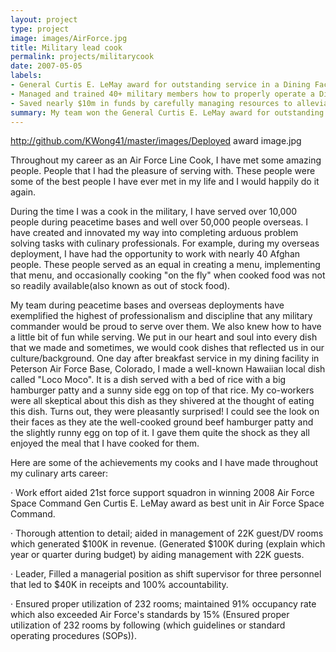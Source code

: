 ```yaml
---
layout: project
type: project
image: images/AirForce.jpg
title: Military lead cook
permalink: projects/militarycook
date: 2007-05-05
labels:
- General Curtis E. LeMay award for outstanding service in a Dining Facility
- Managed and trained 40+ military members how to properly operate a Dining Facility
- Saved nearly $10m in funds by carefully managing resources to alleviate waste
summary: My team won the General Curtis E. LeMay award for outstanding service in a Dining Facility.
---
```


http://github.com/KWong41/master/images/Deployed award image.jpg

Throughout my career as an Air Force Line Cook, I have met some amazing people.  People that I had the pleasure of serving with.  These people were some of the best people I have ever met in my life and I would happily do it again. 

During the time I was a cook in the military, I have served over 10,000 people during peacetime bases and well over 50,000 people overseas.  I have created and innovated my way into completing arduous problem solving tasks with culinary professionals.  For example, during my overseas deployment, I have had the opportunity to work with nearly 40 Afghan people.  These people served as an equal in creating a menu, implementing that menu, and occasionally cooking "on the fly" when cooked food was not so readily available(also known as out of stock food).  

My team during peacetime bases and overseas deployments have exemplified the highest of professionalism and discipline that any military commander would be proud to serve over them.  We also knew how to have a little bit of fun while serving.  We put in our heart and soul into every dish that we made and sometimes, we would cook dishes that reflected us in our culture/background.  One day after breakfast service in my dining facility in Peterson Air Force Base, Colorado, I made a well-known Hawaiian local dish called "Loco Moco".  It is a dish served with a bed of rice with a big hamburger patty and a sunny side egg on top of that rice.  My co-workers were all skeptical about this dish as they shivered at the thought of eating this dish.  Turns out, they were pleasantly surprised!  I could see the look on their faces as they ate the well-cooked ground beef hamburger patty and the slightly runny egg on top of it.  I gave them quite the shock as they all enjoyed the meal that I have cooked for them.  

Here are some of the achievements my cooks and I have made throughout my culinary arts career:

· Work effort aided 21st force support squadron in winning 2008 Air Force Space Command Gen Curtis E. LeMay award as best unit in Air Force Space Command.

· Thorough attention to detail; aided in management of 22K guest/DV rooms which generated $100K in revenue. (Generated $100K during (explain which year or quarter during budget) by aiding management with 22K guests.

· Leader,  Filled a managerial position as shift supervisor for three personnel that led to $40K in receipts and 100% accountability.

· Ensured proper utilization of 232 rooms; maintained 91% occupancy rate which also exceeded Air Force's standards by 15% (Ensured proper utilization of 232 rooms by following (which guidelines or standard operating procedures (SOPs)).

